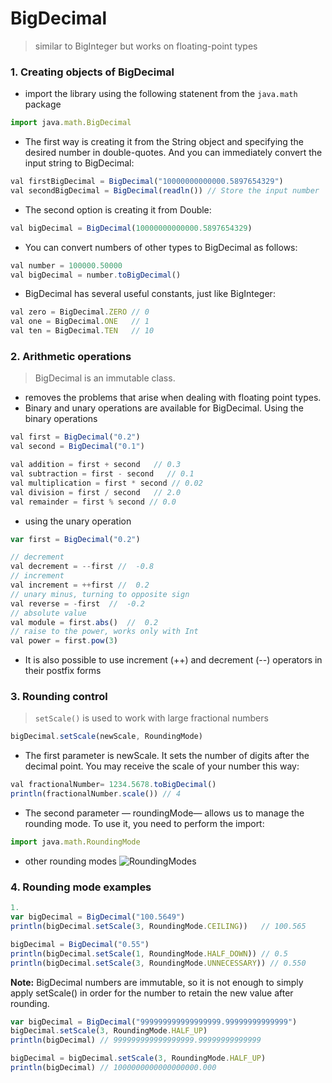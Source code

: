# BigDecimal
> similar to BigInteger but works on floating-point types

### 1. Creating objects of BigDecimal
- import the library using the following statenent from the `java.math` package
```js
import java.math.BigDecimal
```
- The first way is creating it from the String object and specifying the desired number in double-quotes. And you can immediately convert the input string to BigDecimal:
```js
val firstBigDecimal = BigDecimal("10000000000000.5897654329")
val secondBigDecimal = BigDecimal(readln()) // Store the input number
```
- The second option is creating it from Double:
```js
val bigDecimal = BigDecimal(10000000000000.5897654329)
```
- You can convert numbers of other types to BigDecimal as follows:
```js
val number = 100000.50000
val bigDecimal = number.toBigDecimal()
```
- BigDecimal has several useful constants, just like BigInteger:
```js
val zero = BigDecimal.ZERO // 0
val one = BigDecimal.ONE   // 1
val ten = BigDecimal.TEN   // 10
```


### 2. Arithmetic operations
> BigDecimal is an immutable class.
- removes the problems that arise when dealing with floating point types.
- Binary and unary operations are available for BigDecimal. Using the binary operations
```js
val first = BigDecimal("0.2")
val second = BigDecimal("0.1")

val addition = first + second   // 0.3
val subtraction = first - second   // 0.1
val multiplication = first * second // 0.02
val division = first / second   // 2.0
val remainder = first % second // 0.0
```
- using the unary operation
```js
var first = BigDecimal("0.2")

// decrement
val decrement = --first //  -0.8
// increment
val increment = ++first //  0.2
// unary minus, turning to opposite sign
val reverse = -first  //  -0.2
// absolute value
val module = first.abs()  //  0.2
// raise to the power, works only with Int
val power = first.pow(3) 
```
- It is also possible to use increment (++) and decrement (--) operators in their postfix forms


### 3. Rounding control
> `setScale()` is used to work with large fractional numbers

```js
bigDecimal.setScale(newScale, RoundingMode)
```
- The first parameter is newScale. It sets the number of digits after the decimal point. You may receive the scale of your number this way:
```js
val fractionalNumber= 1234.5678.toBigDecimal()
println(fractionalNumber.scale()) // 4
```
- The second parameter — roundingMode— allows us to manage the rounding mode. To use it, you need to perform the import:
```js
import java.math.RoundingMode
```

- other rounding modes
![RoundingModes](https://user-images.githubusercontent.com/74776297/157921721-92c3fc36-bb36-44a0-8d9a-fea7e3251729.svg)



### 4. Rounding mode examples
```js
1. 
var bigDecimal = BigDecimal("100.5649")
println(bigDecimal.setScale(3, RoundingMode.CEILING))   // 100.565

bigDecimal = BigDecimal("0.55")
println(bigDecimal.setScale(1, RoundingMode.HALF_DOWN)) // 0.5
println(bigDecimal.setScale(3, RoundingMode.UNNECESSARY)) // 0.550
```

**Note:** 
BigDecimal numbers are immutable, so it is not enough to simply apply setScale() in order for the number to retain the new value after rounding.
```js
var bigDecimal = BigDecimal("999999999999999999.99999999999999")
bigDecimal.setScale(3, RoundingMode.HALF_UP)
println(bigDecimal) // 999999999999999999.99999999999999

bigDecimal = bigDecimal.setScale(3, RoundingMode.HALF_UP)
println(bigDecimal) // 1000000000000000000.000
```





